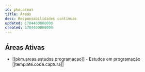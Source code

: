 ```yaml
---
id: pkm.areas
title: Áreas
desc: Responsabilidades contínuas
updated: 1704400000000
created: 1704400000000
---
```


## Áreas Ativas

- [[pkm.areas.estudos.programacao]] - Estudos em programação
[[template.code.captura]]
